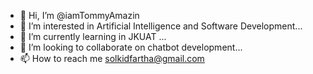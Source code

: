 - 👋 Hi, I’m @iamTommyAmazin
- 👀 I’m interested in Artificial Intelligence and Software Development...
- 🌱 I’m currently learning in JKUAT ...
- 💞️ I’m looking to collaborate on chatbot development...
- 📫 How to reach me solkidfartha@gmail.com

<!---
iamTommyAmazin/iamTommyAmazin is a ✨ special ✨ repository because its `README.md` (this file) appears on your GitHub profile.
You can click the Preview link to take a look at your changes.
--->
